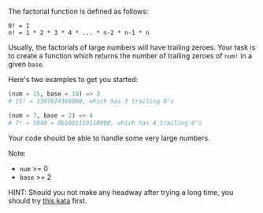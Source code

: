 The factorial function is defined as follows:
```
0! = 1
n! = 1 * 2 * 3 * 4 * ... * n-2 * n-1 * n
```

Usually, the factorials of large numbers will have trailing zeroes. Your task is to create a function which returns the number of trailing zeroes of `num!` in a given `base`.

Here's two examples to get you started:
```python
(num = 15, base = 10) => 3
# 15! = 1307674368000, which has 3 trailing 0's

(num = 7, base = 2) => 4
# 7! = 5040 = 0b1001110110000, which has 4 trailing 0's
```

Your code should be able to handle some very large numbers.

Note: 
 - `num` >= 0
 - `base` >= 2

HINT: Should you not make any headway after trying a long time, you should try [this kata](https://www.codewars.com/kata/number-of-trailing-zeros-of-n) first.

